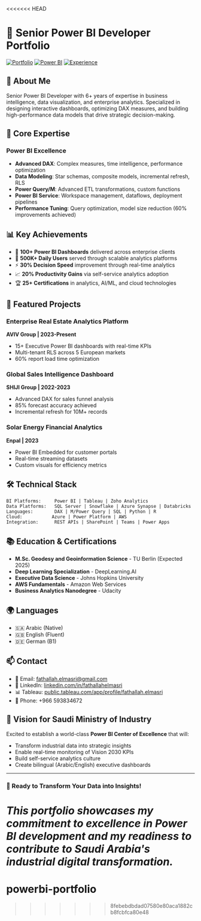 <<<<<<< HEAD
# 🚀 Senior Power BI Developer Portfolio

[![Portfolio](https://img.shields.io/badge/Live%20Portfolio-Visit%20Site-brightgreen)](https://elmasri-fathallah.github.io/powerbi-portfolio/)
[![Power BI](https://img.shields.io/badge/Power%20BI-Expert-yellow)](https://powerbi.microsoft.com/)
[![Experience](https://img.shields.io/badge/Experience-6%2B%20Years-blue)](https://linkedin.com/in/fathallahelmasri)

## 👋 About Me

Senior Power BI Developer with 6+ years of expertise in business intelligence, data visualization, and enterprise analytics. Specialized in designing interactive dashboards, optimizing DAX measures, and building high-performance data models that drive strategic decision-making.

## 💼 Core Expertise

### Power BI Excellence
- **Advanced DAX**: Complex measures, time intelligence, performance optimization
- **Data Modeling**: Star schemas, composite models, incremental refresh, RLS
- **Power Query/M**: Advanced ETL transformations, custom functions
- **Power BI Service**: Workspace management, dataflows, deployment pipelines
- **Performance Tuning**: Query optimization, model size reduction (60% improvements achieved)

## 📊 Key Achievements

- 🎯 **100+ Power BI Dashboards** delivered across enterprise clients
- 👥 **500K+ Daily Users** served through scalable analytics platforms
- ⚡ **30% Decision Speed** improvement through real-time analytics
- 📈 **20% Productivity Gains** via self-service analytics adoption
- 🏆 **25+ Certifications** in analytics, AI/ML, and cloud technologies

## 🚀 Featured Projects

### Enterprise Real Estate Analytics Platform
**AVIV Group | 2023-Present**
- 15+ Executive Power BI dashboards with real-time KPIs
- Multi-tenant RLS across 5 European markets
- 60% report load time optimization

### Global Sales Intelligence Dashboard
**SHIJI Group | 2022-2023**
- Advanced DAX for sales funnel analysis
- 85% forecast accuracy achieved
- Incremental refresh for 10M+ records

### Solar Energy Financial Analytics
**Enpal | 2023**
- Power BI Embedded for customer portals
- Real-time streaming datasets
- Custom visuals for efficiency metrics

## 🛠️ Technical Stack

```
BI Platforms:     Power BI | Tableau | Zoho Analytics
Data Platforms:   SQL Server | Snowflake | Azure Synapse | Databricks
Languages:        DAX | M/Power Query | SQL | Python | R
Cloud:           Azure | Power Platform | AWS
Integration:      REST APIs | SharePoint | Teams | Power Apps
```

## 📚 Education & Certifications

- **M.Sc. Geodesy and Geoinformation Science** - TU Berlin (Expected 2025)
- **Deep Learning Specialization** - DeepLearning.AI
- **Executive Data Science** - Johns Hopkins University
- **AWS Fundamentals** - Amazon Web Services
- **Business Analytics Nanodegree** - Udacity

## 🌍 Languages

- 🇸🇦 Arabic (Native)
- 🇬🇧 English (Fluent)
- 🇩🇪 German (B1)

## 📫 Contact

- 📧 Email: [fathallah.elmasri@gmail.com](mailto:fathallah.elmasri@gmail.com)
- 💼 LinkedIn: [linkedin.com/in/fathallahelmasri](https://linkedin.com/in/fathallahelmasri)
- 📊 Tableau: [public.tableau.com/app/profile/fathallah.elmasri](https://public.tableau.com/app/profile/fathallah.elmasri)
- 📱 Phone: +966 593834672

## 🎯 Vision for Saudi Ministry of Industry

Excited to establish a world-class **Power BI Center of Excellence** that will:
- Transform industrial data into strategic insights
- Enable real-time monitoring of Vision 2030 KPIs
- Build self-service analytics culture
- Create bilingual (Arabic/English) executive dashboards

---

### 🌟 Ready to Transform Your Data into Insights!

*This portfolio showcases my commitment to excellence in Power BI development and my readiness to contribute to Saudi Arabia's industrial digital transformation.*
=======
# powerbi-portfolio
>>>>>>> 8febebdbdad07580e80aca1882cb8fcbfca80e48
